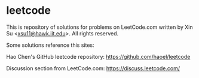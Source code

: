 # leetcode
This is repository of solutions for problems on LeetCode.com written by Xin Su <<xsu11@hawk.iit.edu>>. All rights reserved.

Some solutions reference this sites:

Hao Chen's GitHub leetcode repository: <https://github.com/haoel/leetcode>

Discussion section from LeetCode.com: <https://discuss.leetcode.com/>
